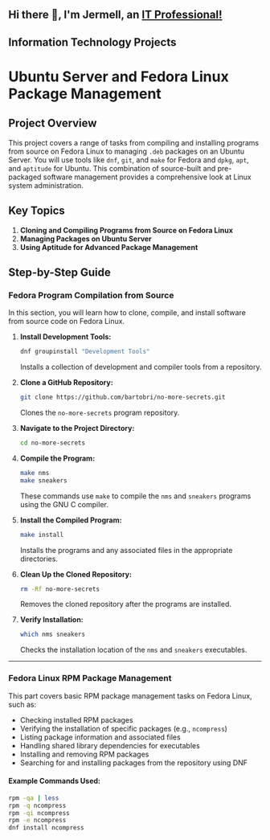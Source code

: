 ## Hi there 👋, I'm Jermell, an [IT Professional!](https://www.linkedin.com/in/jermell-riddick-83b01721b/)

## Information Technology Projects

# Ubuntu Server and Fedora Linux Package Management 

## Project Overview

This project covers a range of tasks from compiling and installing programs from source on Fedora Linux to managing `.deb` packages on an Ubuntu Server. You will use tools like `dnf`, `git`, and `make` for Fedora and `dpkg`, `apt`, and `aptitude` for Ubuntu. This combination of source-built and pre-packaged software management provides a comprehensive look at Linux system administration.

## Key Topics

1. **Cloning and Compiling Programs from Source on Fedora Linux** 
2. **Managing Packages on Ubuntu Server** 
3. **Using Aptitude for Advanced Package Management** 

## Step-by-Step Guide

### Fedora Program Compilation from Source 

In this section, you will learn how to clone, compile, and install software from source code on Fedora Linux.

1. **Install Development Tools:**
    ```bash
    dnf groupinstall "Development Tools"
    ```
    Installs a collection of development and compiler tools from a repository.

2. **Clone a GitHub Repository:**
    ```bash
    git clone https://github.com/bartobri/no-more-secrets.git
    ```
    Clones the `no-more-secrets` program repository.

3. **Navigate to the Project Directory:**
    ```bash
    cd no-more-secrets
    ```

4. **Compile the Program:**
    ```bash
    make nms
    make sneakers
    ```
    These commands use `make` to compile the `nms` and `sneakers` programs using the GNU C compiler.

5. **Install the Compiled Program:**
    ```bash
    make install
    ```
    Installs the programs and any associated files in the appropriate directories.

6. **Clean Up the Cloned Repository:**
    ```bash
    rm -Rf no-more-secrets
    ```
    Removes the cloned repository after the programs are installed.

7. **Verify Installation:**
    ```bash
    which nms sneakers
    ```
    Checks the installation location of the `nms` and `sneakers` executables.

---

### Fedora Linux RPM Package Management 

This part covers basic RPM package management tasks on Fedora Linux, such as:

- Checking installed RPM packages
- Verifying the installation of specific packages (e.g., `ncompress`)
- Listing package information and associated files
- Handling shared library dependencies for executables
- Installing and removing RPM packages
- Searching for and installing packages from the repository using DNF



#### Example Commands Used:
```bash
rpm -qa | less
rpm -q ncompress
rpm -qi ncompress
rpm -e ncompress
dnf install ncompress


